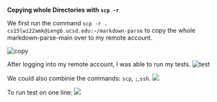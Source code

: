 **Copying whole Directories with ```scp -r```**

We first run the command ```scp -r . cs15lwi22amk@ieng6.ucsd.edu:~/markdown-parse``` to copy the whole markdown-parse-main over to my remote account.

![copy](https://user-images.githubusercontent.com/92359561/153516444-631468fa-c78d-46c2-9e89-9a85d8f6c8ce.png)

After logging into my remote account, I was able to run my tests.
![test](https://user-images.githubusercontent.com/92359561/153521900-54aa2b64-fdf7-4618-ad9e-7d14a50f6bef.png)

We could also combinie the commands: ```scp```, ```;```,```ssh```.
![](https://user-images.githubusercontent.com/92359561/153530873-548ddeaf-3c5c-433d-8572-54f41b06e4f6.png)

To run test on one line:
![](https://user-images.githubusercontent.com/92359561/153531185-89d79ebf-5033-49c0-8688-486ef334bd7c.png)
